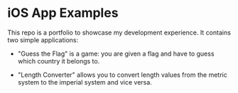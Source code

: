 # iOS App Examples

This repo is a portfolio to showcase my development experience. It contains two simple applications:

* "Guess the Flag" is a game: you are given a flag and have to guess which country it belongs to.

* "Length Converter" allows you to convert length values from the metric system to the imperial system and vice versa.


